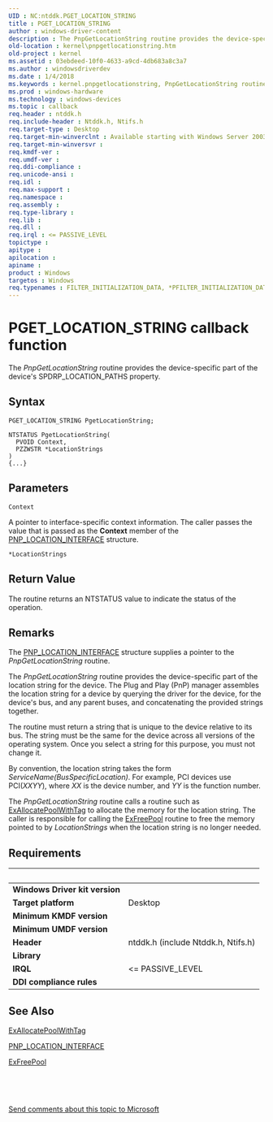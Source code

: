 ```yaml
---
UID : NC:ntddk.PGET_LOCATION_STRING
title : PGET_LOCATION_STRING
author : windows-driver-content
description : The PnpGetLocationString routine provides the device-specific part of the device's SPDRP_LOCATION_PATHS property.
old-location : kernel\pnpgetlocationstring.htm
old-project : kernel
ms.assetid : 03ebdeed-10f0-4633-a9cd-4db683a8c3a7
ms.author : windowsdriverdev
ms.date : 1/4/2018
ms.keywords : kernel.pnpgetlocationstring, PnpGetLocationString routine [Kernel-Mode Driver Architecture], PnpGetLocationString, PGET_LOCATION_STRING, PGET_LOCATION_STRING, ntddk/PnpGetLocationString, drvr_interface_86bd2a9c-408f-430f-9ab7-5c368600de1e.xml
ms.prod : windows-hardware
ms.technology : windows-devices
ms.topic : callback
req.header : ntddk.h
req.include-header : Ntddk.h, Ntifs.h
req.target-type : Desktop
req.target-min-winverclnt : Available starting with Windows Server 2003.
req.target-min-winversvr : 
req.kmdf-ver : 
req.umdf-ver : 
req.ddi-compliance : 
req.unicode-ansi : 
req.idl : 
req.max-support : 
req.namespace : 
req.assembly : 
req.type-library : 
req.lib : 
req.dll : 
req.irql : <= PASSIVE_LEVEL
topictype : 
apitype : 
apilocation : 
apiname : 
product : Windows
targetos : Windows
req.typenames : FILTER_INITIALIZATION_DATA, *PFILTER_INITIALIZATION_DATA
---
```



# PGET_LOCATION_STRING callback function
The <i>PnpGetLocationString</i> routine provides the device-specific part of the device's SPDRP_LOCATION_PATHS property.

## Syntax

```
PGET_LOCATION_STRING PgetLocationString;

NTSTATUS PgetLocationString(
  PVOID Context,
  PZZWSTR *LocationStrings
)
{...}
```

## Parameters

`Context`

A pointer to interface-specific context information.  The caller passes the value that is passed as the <b>Context</b> member of the <a href="..\ntddk\ns-ntddk-_pnp_location_interface.md">PNP_LOCATION_INTERFACE</a> structure.

`*LocationStrings`




## Return Value

The routine returns an NTSTATUS value to indicate the status of the operation.

## Remarks

The <a href="..\ntddk\ns-ntddk-_pnp_location_interface.md">PNP_LOCATION_INTERFACE</a> structure supplies a pointer to the <i>PnpGetLocationString</i> routine.

The <i>PnpGetLocationString</i> routine provides the device-specific part of the location string for the device.  The Plug and Play (PnP) manager assembles the location string for a device by querying the driver for the device, for the device's bus, and any parent buses, and concatenating the provided strings together.

The routine must return a string that is unique to the device relative to its bus. The string must be the same for the device across all versions of the operating system. Once you select a string for this purpose, you must not change it.

By convention, the location string takes the form <i>ServiceName(BusSpecificLocation)</i>. For example, PCI devices use PCI(<i>XXYY</i>), where <i>XX</i> is the device number, and <i>YY</i> is the function number.

The <i>PnpGetLocationString</i> routine calls a routine such as <a href="..\wdm\nf-wdm-exallocatepoolwithtag.md">ExAllocatePoolWithTag</a> to allocate the memory for the location string. The caller is responsible for calling the <a href="..\wdm\nf-wdm-exfreepool.md">ExFreePool</a> routine to free the memory pointed to by <i>LocationStrings</i> when the location string is no longer needed.

## Requirements
| &nbsp; | &nbsp; |
| ---- |:---- |
| **Windows Driver kit version** |  |
| **Target platform** | Desktop |
| **Minimum KMDF version** |  |
| **Minimum UMDF version** |  |
| **Header** | ntddk.h (include Ntddk.h, Ntifs.h) |
| **Library** |  |
| **IRQL** | <= PASSIVE_LEVEL |
| **DDI compliance rules** |  |

## See Also

<a href="..\wdm\nf-wdm-exallocatepoolwithtag.md">ExAllocatePoolWithTag</a>

<a href="..\ntddk\ns-ntddk-_pnp_location_interface.md">PNP_LOCATION_INTERFACE</a>

<a href="..\wdm\nf-wdm-exfreepool.md">ExFreePool</a>

 

 

<a href="mailto:wsddocfb@microsoft.com?subject=Documentation%20feedback [kernel\kernel]:%20PGET_LOCATION_STRING routine%20 RELEASE:%20(1/4/2018)&amp;body=%0A%0APRIVACY STATEMENT%0A%0AWe use your feedback to improve the documentation. We don't use your email address for any other purpose, and we'll remove your email address from our system after the issue that you're reporting is fixed. While we're working to fix this issue, we might send you an email message to ask for more info. Later, we might also send you an email message to let you know that we've addressed your feedback.%0A%0AFor more info about Microsoft's privacy policy, see http://privacy.microsoft.com/en-us/default.aspx." title="Send comments about this topic to Microsoft">Send comments about this topic to Microsoft</a>